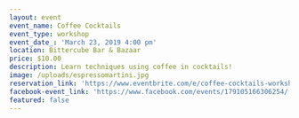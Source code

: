 ```yaml
---
layout: event
event_name: Coffee Cocktails
event_type: workshop
event_date_: 'March 23, 2019 4:00 pm'
location: Bittercube Bar & Bazaar
price: $10.00
description: Learn techniques using coffee in cocktails!
image: /uploads/espressomartini.jpg
reservation_link: 'https://www.eventbrite.com/e/coffee-cocktails-workshop-tickets-58120654442'
facebook-event_link: 'https://www.facebook.com/events/179105166306254/'
featured: false
---
```


